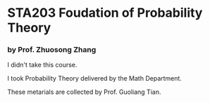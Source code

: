 # STA203 Foudation of Probability Theory

### by Prof. Zhuosong Zhang

I didn't take this course.

I took Probability Theory delivered by the Math Department.

These metarials are collected by Prof. Guoliang Tian.
